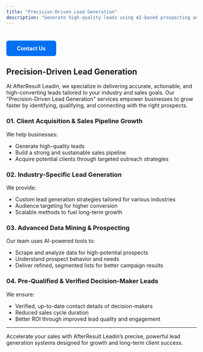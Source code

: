 ```yaml
---
title: "Precision-Driven Lead Generation"
description: "Generate high-quality leads using AI-based prospecting and decision-maker targeting."
---
```

<a href="https://wa.me/919991283530?text=Hi%2C%20I%20am%20interested%20in%20Lead%20Generation%2C%20please%20arrange%20a%20call%20back." style="
  display: inline-block;
  padding: 12px 28px;
  background-color: #0070f3;
  color: #fff;
  border-radius: 6px;
  text-decoration: none;
  font-weight: bold;
  margin-top: 24px;
  transition: background 0.2s;
">
  Contact Us
</a>


## Precision-Driven Lead Generation

At AfterResult Leadin, we specialize in delivering accurate, actionable, and high-converting leads tailored to your industry and sales goals. Our "Precision-Driven Lead Generation" services empower businesses to grow faster by identifying, qualifying, and connecting with the right prospects.

### 01. Client Acquisition & Sales Pipeline Growth
We help businesses:
- Generate high-quality leads
- Build a strong and sustainable sales pipeline
- Acquire potential clients through targeted outreach strategies

### 02. Industry-Specific Lead Generation
We provide:
- Custom lead generation strategies tailored for various industries
- Audience targeting for higher conversion
- Scalable methods to fuel long-term growth

### 03. Advanced Data Mining & Prospecting
Our team uses AI-powered tools to:
- Scrape and analyze data for high-potential prospects
- Understand prospect behavior and needs
- Deliver refined, segmented lists for better campaign results

### 04. Pre-Qualified & Verified Decision-Maker Leads
We ensure:
- Verified, up-to-date contact details of decision-makers
- Reduced sales cycle duration
- Better ROI through improved lead quality and engagement

---

Accelerate your sales with AfterResult Leadin’s precise, powerful lead generation systems designed for growth and long-term client success.
